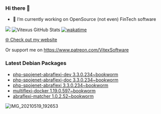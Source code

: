 ### Hi there 👋

- 🔭 I’m currently working on OpenSource  (not even) FinTech software

![](https://komarev.com/ghpvc/?username=Vitexus)
![Vitexus GitHub Stats](https://github-readme-stats.vercel.app/api?username=Vitexus&show_icons=true)
[![wakatime](https://wakatime.com/badge/user/5abba9ca-813e-43ac-9b5f-b1cfdf3dc1c7.svg)](https://wakatime.com/@5abba9ca-813e-43ac-9b5f-b1cfdf3dc1c7)

<p><a href="https://vitexsoftware.cz">🌐 Check out my website</a></p>

Or support me on https://www.patreon.com/VitexSoftware

### Latest Debian Packages
<!-- DEBIAN-PACKAGES-LIST:START -->
- [php-spojenet-abraflexi-dev 3.3.0.234~bookworm](https://repo.vitexsoftware.com/package.php?package=php-spojenet-abraflexi-dev)
- [php-spojenet-abraflexi-doc 3.3.0.234~bookworm](https://repo.vitexsoftware.com/package.php?package=php-spojenet-abraflexi-doc)
- [php-spojenet-abraflexi 3.3.0.234~bookworm](https://repo.vitexsoftware.com/package.php?package=php-spojenet-abraflexi)
- [multiflexi-docker 1.19.0.597~bookworm](https://repo.vitexsoftware.com/package.php?package=multiflexi-docker)
- [abraflexi-matcher 1.0.2.52~bookworm](https://repo.vitexsoftware.com/package.php?package=abraflexi-matcher)
<!-- DEBIAN-PACKAGES-LIST:END -->

![IMG_20210519_192653](https://user-images.githubusercontent.com/2621130/120022731-1bd48900-bfed-11eb-90f9-4f88f560b8b7.jpg)

<!--
**Vitexus/Vitexus** is a ✨ _special_ ✨ repository because its `README.md` (this file) appears on your GitHub profile.

Here are some ideas to get you started:

- 🌱 I’m currently learning ...
- 👯 I’m looking to collaborate on ...
- 🤔 I’m looking for help with ...
- 💬 Ask me about ...
- 📫 How to reach me: ...
- 😄 Pronouns: ...
- ⚡ Fun fact: ...
-->


